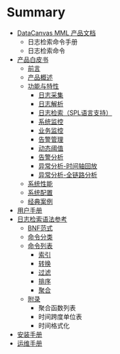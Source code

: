 # Summary

* [DataCanvas MML 产品文档](/README.md)
  * 日志检索命令手册
  * 日志检索命令
* [产品白皮书](/white_paper.md)
  * [前言](white_paper/instruction.md)
  * [产品概述](white_paper/summary.md)
  * [功能与特性](white_paper/features/dynamic_threshold.md)
    * [日志采集](white_paper/features/collection.md)
    * [日志解析](white_paper/features/parser.md)
    * [日志检索（SPL语言支持）](white_paper/features/retrieve.md)
    * [系统监控](white_paper/features/system_monitor.md)
    * [业务监控](white_paper/features/bussiness_monitor.md)
    * [告警管理](white_paper/features/alarm.md)
    * [动态阈值](white_paper/features/dynamic_threshold.md)
    * [告警分析](white_paper/features/alarm_analysis.md)
    * [异常分析-时间轴回放](white_paper/features/timeline_playback.md)
    * [异常分析-全链路分析](white_paper/features/full_link_analysis.md)
  * [系统性能](white_paper/system_performance.md)
  * [系统配置](white_paper/system_configuration.md)
  * [经典案例](white_paper/case.md)
* [用户手册](/user_guide.md)
* [日志检索语法参考](log_search.md)
  * [BNF范式](log_search/BNF.md)
  * [命令分类](log_search/classification.md)
  * [命令列表](log_search/command.md)
    * [索引](log_search/command/index.md)
    * [转换](log_search/command/convert.md)
    * [过滤](log_search/command/filter.md)
    * [排序](log_search/command/sorting.md)
    * [聚合](log_search/command/polymerization.md)
  * [附录](log_search/appendix.md)
    * 聚合函数列表
    * 时间跨度单位表
    * 时间格式化
* [安装手册](/install_guide.md)
* [运维手册](/operation_guide.md)

